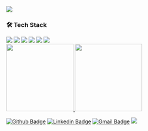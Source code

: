 <img src="https://github.com/mariathmatheus/mariathmatheus/blob/main/Animation.gif"/>

### 🛠  Tech Stack
<div>
<img src="https://img.shields.io/badge/reactjs-%2320232a.svg?style=for-the-badge&logo=react&logoColor=%2361DAFB"/>
<img src="https://img.shields.io/badge/javascript-%23F7DF1E.svg?style=for-the-badge&logo=javascript&logoColor=white"/>
<img src="https://camo.githubusercontent.com/d29dc2ca6b17444ca8a720075785612acba439f96323ad025687e5f83b88a485/68747470733a2f2f696d672e736869656c64732e696f2f62616467652f547970655363726970742d3145393143423f6c6f676f3d74797065736372697074266c6f676f436f6c6f723d7768697465267374796c653d666f722d7468652d6261646765"/>
<img src="https://img.shields.io/badge/-NodeJS-68a063?logo=node.js&logoColor=white&style=for-the-badge"/>
<img src="https://camo.githubusercontent.com/c82fbcc2fcf16cdb2d8522a1ec04d7f7f2237b1325c3cc8a27bab3a871a02da8/68747470733a2f2f696d672e736869656c64732e696f2f62616467652f48544d4c2d4533344632363f6c6f676f3d68746d6c35266c6f676f436f6c6f723d7768697465267374796c653d666f722d7468652d6261646765"/>
<img src="https://camo.githubusercontent.com/3e884cd542debe9e723dba95f5be9ed2ce600f41bc9f468280e44a332c496b32/68747470733a2f2f696d672e736869656c64732e696f2f62616467652f4353532d3135373242363f6c6f676f3d63737333266c6f676f436f6c6f723d7768697465267374796c653d666f722d7468652d6261646765"/>
<div>


<div align="left">
  <a href="https://github.com/mariathmatheus">
  <img height="180em" src="https://github-readme-stats.vercel.app/api?username=mariathmatheus&show_icons=true&theme=tokyonight&include_all_commits=true&count_private=true"/>
  <img height="180em" src="https://github-readme-stats.vercel.app/api/top-langs/?username=mariathmatheus&layout=compact&langs_count=7&theme=tokyonight"/>
</div>

[![Github Badge](https://img.shields.io/badge/-Github-000?style=flat-square&logo=Github&logoColor=white&link=https://github.com/mariathmatheus)](https://github.com/mariathmatheus)
[![Linkedin Badge](https://img.shields.io/badge/-LinkedIn-blue?style=flat-square&logo=Linkedin&logoColor=white&link=https://www.linkedin.com/in/mariathmatheus/)](https://www.linkedin.com/in/mariathmatheus/)
[![Gmail Badge](https://img.shields.io/badge/-Gmail-c14438?style=flat-square&logo=Gmail&logoColor=white&link=mailto:mariathmatheus@outlook.com
)](mailto:mariathmatheus@outlook.com)
<img src="https://komarev.com/ghpvc/?username=mariathmatheus&color=49f135">
